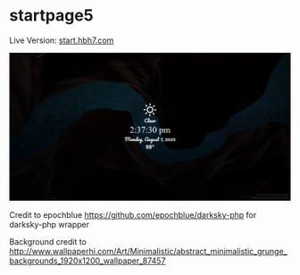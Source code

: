 # startpage5

Live Version: [start.hbh7.com](https://start.hbh7.com)

![Image of start screen](/demo.jpg)

Credit to epochblue https://github.com/epochblue/darksky-php for darksky-php wrapper

Background credit to http://www.wallpaperhi.com/Art/Minimalistic/abstract_minimalistic_grunge_backgrounds_1920x1200_wallpaper_87457

